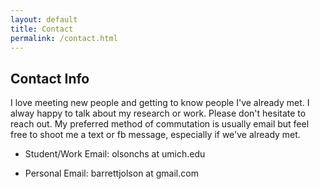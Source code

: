 ```yaml
---
layout: default
title: Contact
permalink: /contact.html
---
```


## Contact Info 
I love meeting new people and getting to know people I've already met. I alway happy to talk about my research or work. Please don't hesitate to reach out. My preferred method of commutation is usually email but feel free to shoot me a text or fb message, especially if we've already met.

- Student/Work Email: olsonchs at umich.edu

- Personal Email: barrettjolson at gmail.com
